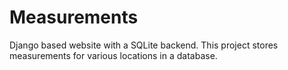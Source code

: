 # Measurements
Django based website with a SQLite backend.  This project stores measurements for various locations in a database.
